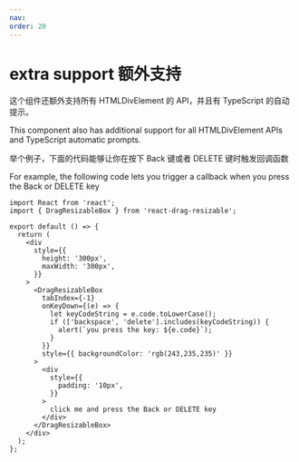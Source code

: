 ```yaml
---
nav:
order: 20
---
```


# extra support 额外支持

这个组件还额外支持所有 HTMLDivElement 的 API，并且有 TypeScript 的自动提示。

This component also has additional support for all HTMLDivElement APIs and TypeScript automatic prompts.

举个例子，下面的代码能够让你在按下 Back 键或者 DELETE 键时触发回调函数

For example, the following code lets you trigger a callback when you press the Back or DELETE key

```tsx
import React from 'react';
import { DragResizableBox } from 'react-drag-resizable';

export default () => {
  return (
    <div
      style={{
        height: '300px',
        maxWidth: '300px',
      }}
    >
      <DragResizableBox
        tabIndex={-1}
        onKeyDown={(e) => {
          let keyCodeString = e.code.toLowerCase();
          if (['backspace', 'delete'].includes(keyCodeString)) {
            alert(`you press the key: ${e.code}`);
          }
        }}
        style={{ backgroundColor: 'rgb(243,235,235)' }}
      >
        <div
          style={{
            padding: '10px',
          }}
        >
          click me and press the Back or DELETE key
        </div>
      </DragResizableBox>
    </div>
  );
};
```
